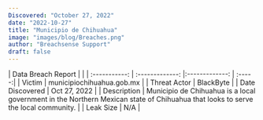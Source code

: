 ```yaml
---
Discovered: "October 27, 2022"
date: "2022-10-27"
title: "Municipio de Chihuahua"
image: "images/blog/Breaches.png"
author: "Breachsense Support"
draft: false
---
```


| Data Breach Report           |              | 
| :-----------: | :-------------:     |:-------------:    | :-----:|
| Victim      | municipiochihuahua.gob.mx      | 
| Threat Actor      | BlackByte      | 
| Date Discovered      | Oct 27, 2022      | 
| Description      | Municipio de Chihuahua is a local government in the Northern Mexican state of Chihuahua that looks to serve the local community.      | 
| Leak Size      | N/A      | 

